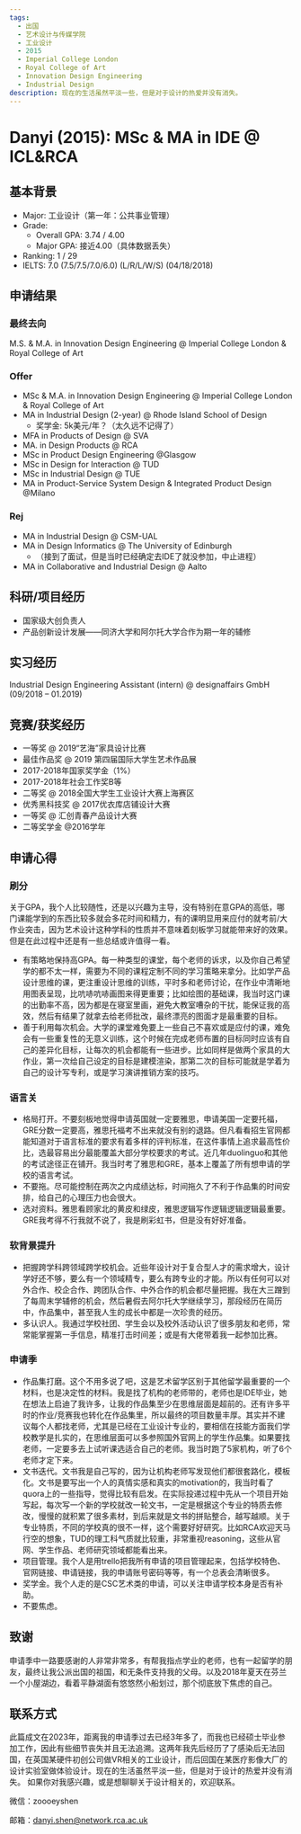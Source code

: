 ```yaml
---
tags:
  - 出国
  - 艺术设计与传媒学院
  - 工业设计
  - 2015
  - Imperial College London
  - Royal College of Art
  - Innovation Design Engineering
  - Industrial Design
description: 现在的生活虽然平淡一些，但是对于设计的热爱并没有消失。
---
```

# Danyi (2015): MSc & MA in IDE @ ICL&RCA

## 基本背景
- Major: 工业设计（第一年：公共事业管理）
- Grade:
  - Overall GPA: 3.74 / 4.00
  - Major GPA: 接近4.00（具体数据丢失）
- Ranking: 1 / 29
- IELTS: 7.0 (7.5/7.5/7.0/6.0) (L/R/L/W/S) (04/18/2018)

## 申请结果

### 最终去向

M.S. & M.A. in Innovation Design Engineering @ Imperial College London & Royal College of Art

### Offer
- MSc & M.A. in Innovation Design Engineering @ Imperial College London & Royal College of Art
- MA in Industrial Design (2-year) @ Rhode Island School of Design
  - 奖学金: 5k美元/年？（太久远不记得了）
- MFA in Products of Design @ SVA
- MA. in Design Products @ RCA
- MSc in Product Design Engineering @Glasgow
- MSc in Design for Interaction @ TUD
- MSc in Industrial Design @ TUE
- MA in Product-Service System Design & Integrated Product Design @Milano

### Rej

- MA in Industrial Design @ CSM-UAL
- MA in Design Informatics @ The University of Edinburgh
  - （接到了面试，但是当时已经确定去IDE了就没参加，中止进程）
- MA in Collaborative and Industrial Design @ Aalto

## 科研/项目经历

- 国家级大创负责人
- 产品创新设计发展——同济大学和阿尔托大学合作为期一年的辅修

## 实习经历

Industrial Design Engineering Assistant (intern) @ designaffairs GmbH (09/2018 – 01.2019)

## 竞赛/获奖经历

- 一等奖 @ 2019“艺海”家具设计比赛
- 最佳作品奖 @ 2019 第四届国际大学生艺术作品展
- 2017-2018年国家奖学金（1%）
- 2017-2018年社会工作奖B等
- 二等奖 @ 2018全国大学生工业设计大赛上海赛区
- 优秀黑科技奖 @ 2017优衣库店铺设计大赛
- 一等奖 @ 汇创青春产品设计大赛
- 二等奖学金 @2016学年

## 申请心得

### 刷分
关于GPA，我个人比较随性，还是以兴趣为主导，没有特别在意GPA的高低，哪门课能学到的东西比较多就会多花时间和精力，有的课明显用来应付的就考前/大作业突击，因为艺术设计这种学科的性质并不意味着刻板学习就能带来好的效果。但是在此过程中还是有一些总结或许值得一看。
- 有策略地保持高GPA。每一种类型的课堂，每个老师的诉求，以及你自己希望学的都不太一样，需要为不同的课程定制不同的学习策略来拿分。比如学产品设计思维的课，更注重设计思维的训练，平时多和老师讨论，在作业中清晰地用图表呈现，比吭哧吭哧画图来得更重要；比如绘图的基础课，我当时这门课的出勤率不高，因为都是在寝室里画，避免大教室嘈杂的干扰，能保证我的高效，然后有结果了就拿去给老师批改，最终漂亮的图面才是最重要的目标。
- 善于利用每次机会。大学的课堂难免要上一些自己不喜欢或是应付的课，难免会有一些重复性的无意义训练，这个时候在完成老师布置的目标同时应该有自己的差异化目标，让每次的机会都能有一些进步。比如同样是做两个家具的大作业，第一次给自己设定的目标是建模渲染，那第二次的目标可能就是学着为自己的设计写专利，或是学习演讲推销方案的技巧。

### 语言关
- 格局打开。不要刻板地觉得申请英国就一定要雅思，申请美国一定要托福，GRE分数一定要高，雅思托福考不出来就没有别的退路。但凡看看招生官网都能知道对于语言标准的要求有着多样的评判标准，在这件事情上追求最高性价比，选最容易出分最能覆盖大部分学校要求的考试。近几年duolinguo和其他的考试途径正在铺开。我当时考了雅思和GRE，基本上覆盖了所有想申请的学校的语言考试。
- 不要拖。尽可能控制在两次之内成绩达标，时间拖久了不利于作品集的时间安排，给自己的心理压力也会很大。
- 选对资料。雅思看顾家北的黄皮和绿皮，雅思逻辑写作逻辑逻辑逻辑最重要。GRE我考得不行我就不说了，我是刷彩虹书，但是没有好好准备。

### 软背景提升
- 把握跨学科跨领域跨学校机会。近些年设计对于复合型人才的需求增大，设计学好还不够，要么有一个领域精专，要么有跨专业的才能。所以有任何可以对外合作、校企合作、跨团队合作、中外合作的机会都尽量把握。我在大三蹭到了每周末学辅修的机会，然后暑假去阿尔托大学继续学习，那段经历在简历中，作品集中，甚至我人生的成长中都是一次珍贵的经历。
- 多认识人。我通过学校社团、学生会以及校外活动认识了很多朋友和老师，常常能掌握第一手信息，精准打击时间差；或是有大佬带着我一起参加比赛。

### 申请季
- 作品集打磨。这个不用多说了吧，这是艺术留学区别于其他留学最重要的一个材料，也是决定性的材料。我是找了机构的老师带的，老师也是IDE毕业，她在想法上启迪了我许多，让我的作品集至少在思维层面是超前的。还有许多平时的作业/竞赛我也转化在作品集里，所以最终的项目数量丰厚。其实并不建议每个人都找老师，尤其是已经在工业设计专业的，要相信在技能方面我们学校教学是扎实的，在思维层面可以多参照国外官网上的学生作品集。如果要找老师，一定要多去上试听课选适合自己的老师。我当时跑了5家机构，听了6个老师才定下来。
- 文书迭代。文书我是自己写的，因为让机构老师写发现他们都很套路化，模板化。文书是要写出一个人的真情实感和真实的motivation的，我当时看了quora上的一些指导，觉得比较有启发。在实际投递过程中先从一个项目开始写起，每次写一个新的学校就改一轮文书，一定是根据这个专业的特质去修改，慢慢的就积累了很多素材，到后来就是文书的拼贴整合，越写越顺。关于专业特质，不同的学校真的很不一样，这个需要好好研究。比如RCA欢迎天马行空的想象，TUD的理工科气质就比较重，非常重视reasoning，这些从官网、学生作品、老师研究领域都能看出来。
- 项目管理。我个人是用trello把我所有申请的项目管理起来，包括学校特色、官网链接、申请链接，我的申请账号密码等等，有一个总表会清晰很多。
- 奖学金。我个人走的是CSC艺术类的申请，可以关注申请学校本身是否有补助。
- 不要焦虑。

## 致谢

申请季中一路要感谢的人非常非常多，有帮我指点学业的老师，也有一起留学的朋友，最终让我公派出国的祖国，和无条件支持我的父母。以及2018年夏天在芬兰一个小屋湖边，看着平静湖面有悠悠然小船划过，那个彻底放下焦虑的自己。

## 联系方式
此篇成文在2023年，距离我的申请季过去已经3年多了，而我也已经硕士毕业参加工作，因此有些细节丧失并且无法追溯。这两年我先后经历了了感染后无法回国，在英国某硬件初创公司做VR相关的工业设计，而后回国在某医疗影像大厂的设计实验室做体验设计。现在的生活虽然平淡一些，但是对于设计的热爱并没有消失。
如果你对我感兴趣，或是想聊聊关于设计相关的，欢迎联系。

微信：zoooeyshen

邮箱：danyi.shen@network.rca.ac.uk
